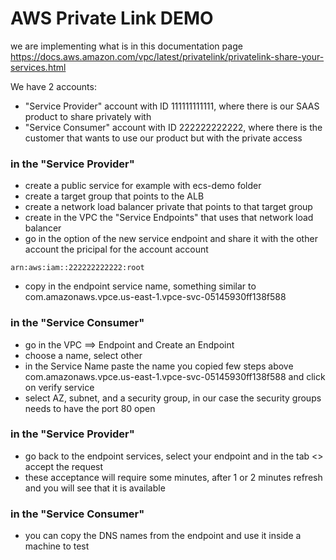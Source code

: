 # AWS Private Link DEMO

we are implementing what is in this documentation page https://docs.aws.amazon.com/vpc/latest/privatelink/privatelink-share-your-services.html 

We have 2 accounts: 
* "Service Provider" account with ID 111111111111, where there is our SAAS product to share privately with
* "Service Consumer" account with ID 222222222222, where there is the customer that wants to use our product but with the private access

### in the "Service Provider"
* create a public service for example with ecs-demo folder
* create a target group that points to the ALB
* create a network load balancer private that points to that target group
* create in the VPC the "Service Endpoints" that uses that network load balancer
* go in the option of the new service endpoint and share it with the other account the pricipal for the account account
```
arn:aws:iam::222222222222:root
```
* copy in the endpoint service name, something similar to com.amazonaws.vpce.us-east-1.vpce-svc-05145930ff138f588

### in the "Service Consumer"
* go in the VPC ==> Endpoint and Create an Endpoint
* choose a name, select other
* in the Service Name paste the name you copied few steps above com.amazonaws.vpce.us-east-1.vpce-svc-05145930ff138f588 and click on verify service
* select AZ, subnet, and a security group, in our case the security groups needs to have the port 80 open 

### in the "Service Provider"
* go back to the endpoint services, select your endpoint and in the tab <<endpoint connections>> accept the request
* these acceptance will require some minutes, after 1 or 2 minutes refresh and you will see that it is available

### in the "Service Consumer"
* you can copy the DNS names from the endpoint and use it inside a machine to test
